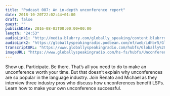 ```yaml
---
title: "Podcast 007: An in-depth unconference report"
date: 2018-10-20T22:02:44+01:00
draft: false
guest: ""
publishDate: 2016-08-03T00:00:00+00:00
length: "24:53"
audioLink1: "http://media.blubrry.com/globally_speaking/content.blubrry.com/globally_speaking/Globally_Speaking_007-Unconference_Report.mp3"
audioLink2: "https://globallyspeakingradio.podbean.com/mf/web/idhbr5/Globally_Speaking_007-Unconference_Report.mp3"
transcriptURL: "https://www.globallyspeakingradio.com/hubfs/Globally%20Speaking%20Episode%20Transcripts/Globally_Speaking_Podcast_007_Transcript.docx"
imageURL: "https://www.globallyspeakingradio.com/hs-fs/hubfs/Unconference.jpg"
---
```

Show up. Participate. Be there. That’s all you need to do to make an unconference worth your time. But that doesn’t explain why unconferences are so popular in the language industry. Join Renato and Michael as they interview three industry pros who discuss how unconferences benefit LSPs. Learn how to make your own unconference successful.
